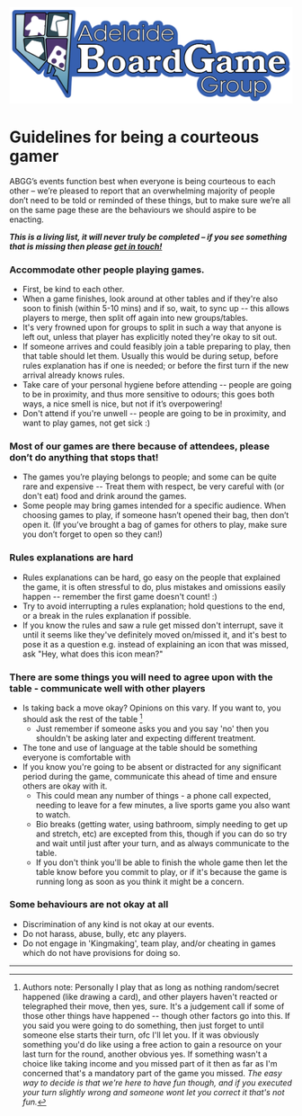 ![ABGG Logo](/ABGG_Logo.png)

# Guidelines for being a courteous gamer

ABGG’s events function best when everyone is being courteous to each other – we’re pleased to report that an overwhelming majority of people don’t need to be told or reminded of these things, but to make sure we’re all on the same page these are the behaviours we should aspire to be enacting.

_**This is a living list, it will never truly be completed – if you see something that is missing then please [get in touch!](/README.md#feedback)**_

### Accommodate other people playing games.

- First, be kind to each other.
- When a game finishes, look around at other tables and if they're also soon to finish (within 5-10 mins) and if so, wait, to sync up -- this allows players to merge, then split off again into new groups/tables.
- It's very frowned upon for groups to split in such a way that anyone is left out, unless that player has explicitly noted they're okay to sit out.
- If someone arrives and could feasibly join a table preparing to play, then that table should let them. Usually this would be during setup, before rules explanation has if one is needed; or before the first turn if the new arrival already knows rules.
- Take care of your personal hygiene before attending -- people are going to be in proximity, and thus more sensitive to odours; this goes both ways, a nice smell is nice, but not if it’s overpowering!
- Don't attend if you're unwell -- people are going to be in proximity, and want to play games, not get sick :)

### Most of our games are there because of attendees, please don’t do anything that stops that!

- The games you’re playing belongs to people; and some can be quite rare and expensive -- Treat them with respect, be very careful with (or don't eat) food and drink around the games.
- Some people may bring games intended for a specific audience. When choosing games to play, if someone hasn’t opened their bag, then don’t open it. (If you’ve brought a bag of games for others to play, make sure you don’t forget to open so they can!)

### Rules explanations are hard

- Rules explanations can be hard, go easy on the people that explained the game, it is often stressful to do, plus mistakes and omissions easily happen -- remember the first game doesn't count! :)
- Try to avoid interrupting a rules explanation; hold questions to the end, or a break in the rules explanation if possible.
- If you know the rules and saw a rule get missed don't interrupt, save it until it seems like they've definitely moved on/missed it, and it's best to pose it as a question e.g. instead of explaining an icon that was missed, ask "Hey, what does this icon mean?"

### There are some things you will need to agree upon with the table - communicate well with other players

- Is taking back a move okay? Opinions on this vary. If you want to, you should ask the rest of the table [^1]
  - Just remember if someone asks you and you say 'no' then you shouldn't be asking later and expecting different treatment.
- The tone and use of language at the table should be something everyone is comfortable with
- If you know you're going to be absent or distracted for any significant period during the game, communicate this ahead of time and ensure others are okay with it.
  - This could mean any number of things - a phone call expected, needing to leave for a few minutes, a live sports game you also want to watch.
  - Bio breaks (getting water, using bathroom, simply needing to get up and stretch, etc) are excepted from this, though if you can do so try and wait until just after your turn, and as always communicate to the table.
  - If you don't think you'll be able to finish the whole game then let the table know before you commit to play, or if it's because the game is running long as soon as you think it might be a concern.

### Some behaviours are not okay at all

- Discrimination of any kind is not okay at our events.
- Do not harass, abuse, bully, etc any players.
- Do not engage in 'Kingmaking', team play, and/or cheating in games which do not have provisions for doing so.

---

[^1]: Authors note: Personally I play that as long as nothing random/secret happened (like drawing a card), and other players haven't reacted or telegraphed their move, then yes, sure. It's a judgement call if some of those other things have happened -- though other factors go into this. If you said you were going to do something, then just forget to until someone else starts their turn, ofc I'll let you. If it was obviously something you'd do like using a free action to gain a resource on your last turn for the round, another obvious yes. If something wasn't a choice like taking income and you missed part of it then as far as I'm concerned that's a mandatory part of the game you missed. _The easy way to decide is that we're here to have fun though, and if you executed your turn slightly wrong and someone wont let you correct it that's not fun._
